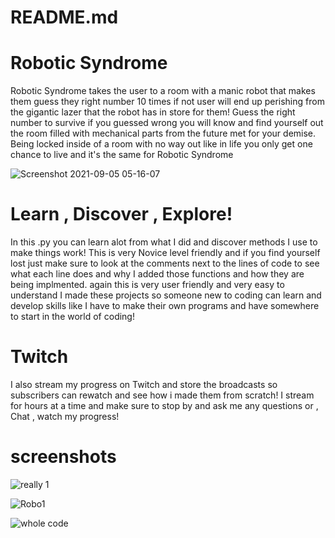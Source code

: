 # README.md

# Robotic Syndrome
 Robotic Syndrome takes the user to a room with a manic robot 
that makes them guess they right number 10 times if not user will end up perishing from the gigantic lazer that the robot
has in store for them! Guess the right number to survive if you guessed wrong you will know and find yourself out the
room filled with mechanical parts from the future met for your demise. Being locked inside of a room with no way out
like in life you only get one chance to live and it's the same for Robotic Syndrome

![Screenshot 2021-09-05 05-16-07](https://user-images.githubusercontent.com/87259615/132131776-e08d5983-5fb7-45fd-b15b-ccf84c708afe.png)

# Learn , Discover , Explore!
In this .py you can learn alot from what I did and discover methods I use to make things work! This is very Novice level friendly
and if you find yourself lost just make sure to look at the comments next to the lines of code to see what each line does and why 
I added those functions and how they are being implmented. again this is very user friendly and very easy to understand I made
these projects so someone new to coding can learn and develop skills like I have to make their own programs and have somewhere to
start in the world of coding!

# Twitch
I also stream my progress on Twitch and store the broadcasts so subscribers can rewatch and see how i made them from scratch! I stream for hours
at a time and make sure to stop by and ask me any questions or , Chat , watch my progress!

# screenshots

![really 1](https://user-images.githubusercontent.com/87259615/132132469-29c1ac72-7cdf-4fd9-8315-3244771e23cf.PNG)

![Robo1](https://user-images.githubusercontent.com/87259615/132132473-343b2043-c46a-4591-aace-b3085b25ab4e.PNG)

![whole code](https://user-images.githubusercontent.com/87259615/132132479-0944c0c8-2ad7-4a5e-af80-46cee37e044a.PNG)


